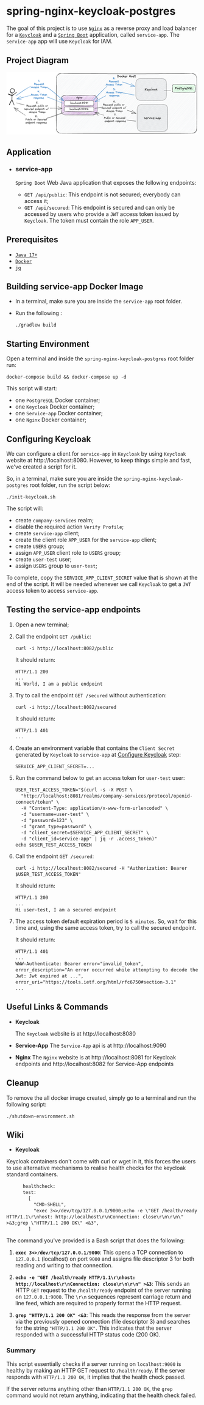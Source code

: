 # spring-nginx-keycloak-postgres

The goal of this project is to use [`Nginx`](https://nginx.org/en/) as a reverse proxy and load balancer for a [`Keycloak`](https://www.keycloak.org/) and a [`Spring Boot`](https://docs.spring.io/spring-boot/docs/current/reference/htmlsingle/) application, called `service-app`. The `service-app` app will use `Keycloak` for IAM.

## Project Diagram

![project-diagram](documentation/project-diagram.png)

## Application

- ### service-app

  `Spring Boot` Web Java application that exposes the following endpoints:

  - `GET /api/public`: This endpoint is not secured; everybody can access it;
  - `GET /api/secured`: This endpoint is secured and can only be accessed by users who provide a `JWT` access token issued by `Keycloak`. The token must contain the role `APP_USER`.

## Prerequisites

- [`Java 17+`](https://www.oracle.com/java/technologies/downloads/#java17)
- [`Docker`](https://www.docker.com/)
- [`jq`](https://stedolan.github.io/jq)

## Building service-app Docker Image

- In a terminal, make sure you are inside the `service-app` root folder.

- Run the following :
  ```
  ./gradlew build
  ```

## Starting Environment

Open a terminal and inside the `spring-nginx-keycloak-postgres` root folder run:

```
docker-compose build && docker-compose up -d
```

This script will start:

- one `PostgreSQL` Docker container;
- one `Keycloak` Docker container;
- one `Service-app` Docker container;
- one `Nginx` Docker container;

## Configuring Keycloak

We can configure a client for `service-app` in `Keycloak` by using `Keycloak` website at http://localhost:8080. However, to keep things simple and fast, we've created a script for it.

So, in a terminal, make sure you are inside the `spring-nginx-keycloak-postgres` root folder, run the script below:

```
./init-keycloak.sh
```

The script will:

- create `company-services` realm;
- disable the required action `Verify Profile`;
- create `service-app` client;
- create the client role `APP_USER` for the `service-app` client;
- create `USERS` group;
- assign `APP_USER` client role to `USERS` group;
- create `user-test` user;
- assign `USERS` group to `user-test`;

To complete, copy the `SERVICE_APP_CLIENT_SECRET` value that is shown at the end of the script. It will be needed whenever we call `Keycloak` to get a `JWT` access token to access `service-app`.

## Testing the service-app endpoints

1. Open a new terminal;

2. Call the endpoint `GET /public`:

   ```
   curl -i http://localhost:8082/public
   ```

   It should return:

   ```
   HTTP/1.1 200
   ...
   Hi World, I am a public endpoint
   ```

3. Try to call the endpoint `GET /secured` without authentication:

   ```
   curl -i http://localhost:8082/secured
   ```

   It should return:

   ```
   HTTP/1.1 401
   ...
   ```

4. Create an environment variable that contains the `Client Secret` generated by `Keycloak` to `service-app` at [Configure Keycloak](#configuring-keycloak) step:

   ```
   SERVICE_APP_CLIENT_SECRET=...
   ```

5. Run the command below to get an access token for `user-test` user:

   ```
   USER_TEST_ACCESS_TOKEN="$(curl -s -X POST \
     "http://localhost:8081/realms/company-services/protocol/openid-connect/token" \
     -H "Content-Type: application/x-www-form-urlencoded" \
     -d "username=user-test" \
     -d "password=123" \
     -d "grant_type=password" \
     -d "client_secret=$SERVICE_APP_CLIENT_SECRET" \
     -d "client_id=service-app" | jq -r .access_token)"
   echo $USER_TEST_ACCESS_TOKEN
   ```

6. Call the endpoint `GET /secured`:

   ```
   curl -i http://localhost:8082/secured -H "Authorization: Bearer $USER_TEST_ACCESS_TOKEN"
   ```

   It should return:

   ```
   HTTP/1.1 200
   ...
   Hi user-test, I am a secured endpoint
   ```

7. The access token default expiration period is `5 minutes`. So, wait for this time and, using the same access token, try to call the secured endpoint.

   It should return:

   ```
   HTTP/1.1 401
   ...
   WWW-Authenticate: Bearer error="invalid_token", error_description="An error occurred while attempting to decode the Jwt: Jwt expired at ...", error_uri="https://tools.ietf.org/html/rfc6750#section-3.1"
   ...
   ```

## Useful Links & Commands

- **Keycloak**

  The `Keycloak` website is at http://localhost:8080

- **Service-App**
  The `Service-App` api is at http://localhost:9090

- **Nginx**
  The `Nginx` website is at http://localhost:8081 for Keycloak endpoints and http://localhost:8082 for Service-App endpoints

## Cleanup

To remove the all docker image created, simply go to a terminal and run the following script:

```
./shutdown-environment.sh
```

## Wiki

- **Keycloak**

Keycloak containers don't come with curl or wget in it, this forces the users to use alternative mechanisms to realise health checks for the keycloak standard containers.

```
      healthcheck:
      test:
        [
          "CMD-SHELL",
          "exec 3<>/dev/tcp/127.0.0.1/9000;echo -e \"GET /health/ready HTTP/1.1\r\nhost: http://localhost\r\nConnection: close\r\n\r\n\" >&3;grep \"HTTP/1.1 200 OK\" <&3",
        ]
```

The command you've provided is a Bash script that does the following:

1. **`exec 3<>/dev/tcp/127.0.0.1/9000`**: This opens a TCP connection to `127.0.0.1` (localhost) on port `9000` and assigns file descriptor 3 for both reading and writing to that connection.

2. **`echo -e "GET /health/ready HTTP/1.1\r\nhost: http://localhost\r\nConnection: close\r\n\r\n" >&3`**: This sends an HTTP `GET` request to the `/health/ready` endpoint of the server running on `127.0.0.1:9000`. The `\r\n` sequences represent carriage return and line feed, which are required to properly format the HTTP request.

3. **`grep "HTTP/1.1 200 OK" <&3`**: This reads the response from the server via the previously opened connection (file descriptor 3) and searches for the string `"HTTP/1.1 200 OK"`. This indicates that the server responded with a successful HTTP status code (200 OK).

### Summary

This script essentially checks if a server running on `localhost:9000` is healthy by making an HTTP GET request to `/health/ready`. If the server responds with `HTTP/1.1 200 OK`, it implies that the health check passed.

If the server returns anything other than `HTTP/1.1 200 OK`, the `grep` command would not return anything, indicating that the health check failed.
